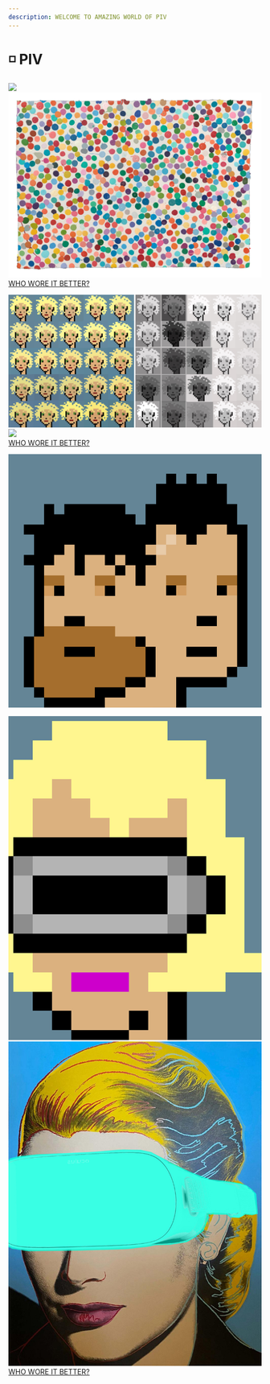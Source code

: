 ```yaml
---
description: WELCOME TO AMAZING WORLD OF PIV
---
```


# ◽ PIV

![](../../.gitbook/assets/FIV-4oJXMA42\_j1.jpeg)![](<../../.gitbook/assets/FIWiic8WYAMdqLq (1).jpeg>)\
[WHO WORE IT BETTER?](https://twitter.com/piv\_piv/status/1478766800015958018?s=20\&t=\_lc0IEIuVeEzKlmIQy7CRw)

![](../../.gitbook/assets/FIRNma1XsA0ym6L.jpeg)![](../../.gitbook/assets/FIRr\_LnXEAkIfjB.jpeg)\
[WHO WORE IT BETTER?](https://twitter.com/piv\_piv/status/1478425340934512640?s=20\&t=\_lc0IEIuVeEzKlmIQy7CRw)

![JANUS](../../.gitbook/assets/FIMyZgaX0Acp7cp.jpeg)

![](../../.gitbook/assets/FIW3p6kX0A076dp.jpeg)![](../../.gitbook/assets/FIW4VWAXsAEbJve.jpeg)\
[WHO WORE IT BETTER?](https://twitter.com/piv\_piv/status/1478791050776956928?s=20\&t=\_lc0IEIuVeEzKlmIQy7CRw)


